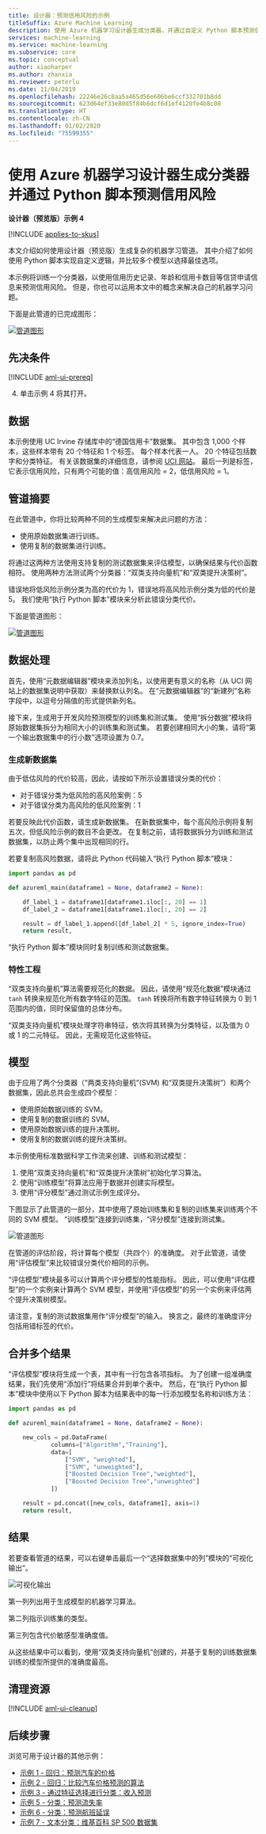 ```yaml
---
title: 设计器：预测信用风险的示例
titleSuffix: Azure Machine Learning
description: 使用 Azure 机器学习设计器生成分类器，并通过自定义 Python 脚本预测信用风险。
services: machine-learning
ms.service: machine-learning
ms.subservice: core
ms.topic: conceptual
author: xiaoharper
ms.author: zhanxia
ms.reviewer: peterlu
ms.date: 11/04/2019
ms.openlocfilehash: 22246e26c8aa5a465d56e606be6ccf332701b8dd
ms.sourcegitcommit: 623d64ef33e80d5f84b6dcf6d1ef4120fe4b8c08
ms.translationtype: HT
ms.contentlocale: zh-CN
ms.lasthandoff: 01/02/2020
ms.locfileid: "75599355"
---
```

# <a name="build-a-classifier--use-python-scripts-to-predict-credit-risk-using-azure-machine-learning-designer"></a>使用 Azure 机器学习设计器生成分类器并通过 Python 脚本预测信用风险

**设计器（预览版）示例 4**

[!INCLUDE [applies-to-skus](../../includes/aml-applies-to-enterprise-sku.md)]

本文介绍如何使用设计器（预览版）生成复杂的机器学习管道。 其中介绍了如何使用 Python 脚本实现自定义逻辑，并比较多个模型以选择最佳选项。

本示例将训练一个分类器，以使用信用历史记录、年龄和信用卡数目等信贷申请信息来预测信用风险。 但是，你也可以运用本文中的概念来解决自己的机器学习问题。

下面是此管道的已完成图形：

[![管道图形](./media/how-to-designer-sample-classification-credit-risk-cost-sensitive/graph.png)](./media/how-to-designer-sample-classification-credit-risk-cost-sensitive/graph.png#lightbox)

## <a name="prerequisites"></a>先决条件

[!INCLUDE [aml-ui-prereq](../../includes/aml-ui-prereq.md)]

4. 单击示例 4 将其打开。

## <a name="data"></a>数据

本示例使用 UC Irvine 存储库中的“德国信用卡”数据集。 其中包含 1,000 个样本，这些样本带有 20 个特征和 1 个标签。 每个样本代表一人。 20 个特征包括数字和分类特征。 有关该数据集的详细信息，请参阅 [UCI 网站](https://archive.ics.uci.edu/ml/datasets/Statlog+%28German+Credit+Data%29)。 最后一列是标签，它表示信用风险，只有两个可能的值：高信用风险 = 2，低信用风险 = 1。

## <a name="pipeline-summary"></a>管道摘要

在此管道中，你将比较两种不同的生成模型来解决此问题的方法：

- 使用原始数据集进行训练。
- 使用复制的数据集进行训练。

将通过这两种方法使用支持复制的测试数据集来评估模型，以确保结果与代价函数相符。 使用两种方法测试两个分类器：“双类支持向量机”和“双类提升决策树”。  

错误地将低风险示例分类为高的代价为 1，错误地将高风险示例分类为低的代价是 5。 我们使用“执行 Python 脚本”模块来分析此错误分类代价。 

下面是管道图形：

[![管道图形](./media/how-to-designer-sample-classification-credit-risk-cost-sensitive/graph.png)](./media/how-to-designer-sample-classification-credit-risk-cost-sensitive/graph.png#lightbox)

## <a name="data-processing"></a>数据处理

首先，使用“元数据编辑器”模块来添加列名，以使用更有意义的名称（从 UCI 网站上的数据集说明中获取）来替换默认列名。  在“元数据编辑器”的“新建列”名称字段中，以逗号分隔值的形式提供新列名。  

接下来，生成用于开发风险预测模型的训练集和测试集。 使用“拆分数据”模块将原始数据集拆分为相同大小的训练集和测试集。  若要创建相同大小的集，请将“第一个输出数据集中的行小数”选项设置为 0.7。 

### <a name="generate-the-new-dataset"></a>生成新数据集

由于低估风险的代价较高，因此，请按如下所示设置错误分类的代价：

- 对于错误分类为低风险的高风险案例：5
- 对于错误分类为高风险的低风险案例：1

若要反映此代价函数，请生成新数据集。 在新数据集中，每个高风险示例将复制五次，但低风险示例的数目不会更改。 在复制之前，请将数据拆分为训练和测试数据集，以防止两个集中出现相同的行。

若要复制高风险数据，请将此 Python 代码输入“执行 Python 脚本”模块： 

```Python
import pandas as pd

def azureml_main(dataframe1 = None, dataframe2 = None):

    df_label_1 = dataframe1[dataframe1.iloc[:, 20] == 1]
    df_label_2 = dataframe1[dataframe1.iloc[:, 20] == 2]

    result = df_label_1.append([df_label_2] * 5, ignore_index=True)
    return result,
```

“执行 Python 脚本”模块同时复制训练和测试数据集。 

### <a name="feature-engineering"></a>特性工程

“双类支持向量机”算法需要规范化的数据。  因此，请使用“规范化数据”模块通过 `tanh` 转换来规范化所有数字特征的范围。  `tanh` 转换将所有数字特征转换为 0 到 1 范围内的值，同时保留值的总体分布。

“双类支持向量机”模块处理字符串特征，依次将其转换为分类特征，以及值为 0 或 1 的二元特征。  因此，无需规范化这些特征。

## <a name="models"></a>模型

由于应用了两个分类器（“两类支持向量机”(SVM) 和“双类提升决策树”）和两个数据集，因此总共会生成四个模型：  

- 使用原始数据训练的 SVM。
- 使用复制的数据训练的 SVM。
- 使用原始数据训练的提升决策树。
- 使用复制的数据训练的提升决策树。

本示例使用标准数据科学工作流来创建、训练和测试模型：

1. 使用“双类支持向量机”和“双类提升决策树”初始化学习算法。  
1. 使用“训练模型”将算法应用于数据并创建实际模型。 
1. 使用“评分模型”通过测试示例生成评分。 

下图显示了此管道的一部分，其中使用了原始训练集和复制的训练集来训练两个不同的 SVM 模型。 “训练模型”连接到训练集，“评分模型”连接到测试集。  

![管道图形](./media/how-to-designer-sample-classification-credit-risk-cost-sensitive/score-part.png)

在管道的评估阶段，将计算每个模型（共四个）的准确度。 对于此管道，请使用“评估模型”来比较错误分类代价相同的示例。 

“评估模型”模块最多可以计算两个评分模型的性能指标。  因此，可以使用“评估模型”的一个实例来计算两个 SVM 模型，并使用“评估模型”的另一个实例来评估两个提升决策树模型。  

请注意，复制的测试数据集用作“评分模型”的输入。  换言之，最终的准确度评分包括用错标签的代价。

## <a name="combine-multiple-results"></a>合并多个结果

“评估模型”模块将生成一个表，其中有一行包含各项指标。  为了创建一组准确度结果，我们先使用“添加行”将结果合并到单个表中。  然后，在“执行 Python 脚本”模块中使用以下 Python 脚本为结果表中的每一行添加模型名称和训练方法： 

```Python
import pandas as pd

def azureml_main(dataframe1 = None, dataframe2 = None):

    new_cols = pd.DataFrame(
            columns=["Algorithm","Training"],
            data=[
                ["SVM", "weighted"],
                ["SVM", "unweighted"],
                ["Boosted Decision Tree","weighted"],
                ["Boosted Decision Tree","unweighted"]
            ])

    result = pd.concat([new_cols, dataframe1], axis=1)
    return result,
```

## <a name="results"></a>结果

若要查看管道的结果，可以右键单击最后一个“选择数据集中的列”模块的“可视化输出”。 

![可视化输出](./media/how-to-designer-sample-classification-credit-risk-cost-sensitive/result.png)

第一列列出用于生成模型的机器学习算法。

第二列指示训练集的类型。

第三列包含代价敏感型准确度值。

从这些结果中可以看到，使用“双类支持向量机”创建的，并基于复制的训练数据集训练的模型所提供的准确度最高。 

## <a name="clean-up-resources"></a>清理资源

[!INCLUDE [aml-ui-cleanup](../../includes/aml-ui-cleanup.md)]

## <a name="next-steps"></a>后续步骤

浏览可用于设计器的其他示例：

- [示例 1 - 回归：预测汽车的价格](how-to-designer-sample-regression-automobile-price-basic.md)
- [示例 2 - 回归：比较汽车价格预测的算法](how-to-designer-sample-regression-automobile-price-compare-algorithms.md)
- [示例 3 - 通过特征选择进行分类：收入预测](how-to-designer-sample-classification-predict-income.md)
- [示例 5 - 分类：预测流失率](service/how-to-designer-sample-classification-churn.md)
- [示例 6 - 分类：预测航班延误](how-to-designer-sample-classification-flight-delay.md)
- [示例 7 - 文本分类：维基百科 SP 500 数据集](how-to-designer-sample-text-classification.md)
